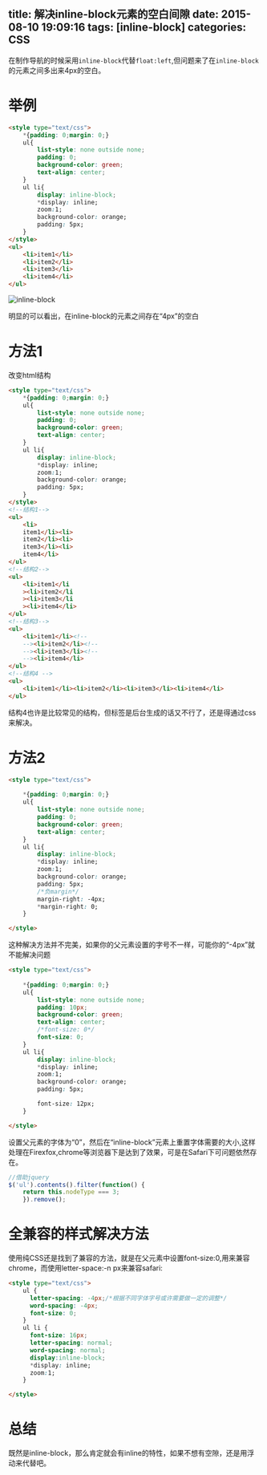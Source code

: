 title: 解决inline-block元素的空白间隙
date: 2015-08-10 19:09:16
tags: [inline-block]
categories: CSS
---

在制作导航的时候采用`inline-block`代替`float:left`,但问题来了在`inline-block`的元素之间多出来4px的空白。
<!--more-->

# 举例

```html
<style type="text/css">
    *{padding: 0;margin: 0;}
    ul{
        list-style: none outside none;
        padding: 0;
        background-color: green;
        text-align: center;
    }
    ul li{
        display: inline-block;
        *display: inline;
        zoom:1;
        background-color: orange;
        padding: 5px;
    }
</style>
<ul>
    <li>item1</li>
    <li>item2</li>
    <li>item3</li>
    <li>item4</li>
</ul>

```

![inline-block](/images/inline-block.png)

明显的可以看出，在inline-block的元素之间存在“4px”的空白

# 方法1

改变html结构

```html
<style type="text/css">
    *{padding: 0;margin: 0;}
    ul{
        list-style: none outside none;
        padding: 0;
        background-color: green;
        text-align: center;
    }
    ul li{
        display: inline-block;
        *display: inline;
        zoom:1;
        background-color: orange;
        padding: 5px;
    }
</style>
<!--结构1-->
<ul>
    <li>
    item1</li><li>
    item2</li><li>
    item3</li><li>
    item4</li>
</ul>
<!--结构2-->
<ul>
    <li>item1</li
    ><li>item2</li
    ><li>item3</li
    ><li>item4</li>
</ul>
<!--结构3-->
<ul>
    <li>item1</li><!--
    --><li>item2</li><!--
    --><li>item3</li><!--
    --><li>item4</li>
</ul>
<!--结构4 -->
<ul>
    <li>item1</li><li>item2</li><li>item3</li><li>item4</li>
</ul>

```

结构4也许是比较常见的结构，但标签是后台生成的话又不行了，还是得通过css来解决。

# 方法2

```html
<style type="text/css">
    
    *{padding: 0;margin: 0;}
    ul{
        list-style: none outside none;
        padding: 0;
        background-color: green;
        text-align: center;
    }
    ul li{
        display: inline-block;
        *display: inline;
        zoom:1;
        background-color: orange;
        padding: 5px;
        /*负margin*/
        margin-right: -4px;
        *margin-right: 0;
    }

</style>
```

这种解决方法并不完美，如果你的父元素设置的字号不一样，可能你的“-4px”就不能解决问题

```html
<style type="text/css">
    
    *{padding: 0;margin: 0;}
    ul{
        list-style: none outside none;
        padding: 10px;
        background-color: green;
        text-align: center;
        /*font-size: 0*/
        font-size: 0;
    }
    ul li{
        display: inline-block;
        *display: inline;
        zoom:1;
        background-color: orange;
        padding: 5px;

        font-size: 12px;
    }

</style>
```

设置父元素的字体为“0”，然后在“inline-block”元素上重置字体需要的大小,这样处理在Firexfox,chrome等浏览器下是达到了效果，可是在Safari下可问题依然存在。

```javascript
//借助jquery
$('ul').contents().filter(function() {
    return this.nodeType === 3;
    }).remove();

```

# 全兼容的样式解决方法

使用纯CSS还是找到了兼容的方法，就是在父元素中设置font-size:0,用来兼容chrome，而使用letter-space:-n px来兼容safari:

```html
<style type="text/css">
    ul {
      letter-spacing: -4px;/*根据不同字体字号或许需要做一定的调整*/
      word-spacing: -4px;
      font-size: 0;
    }
    ul li {
      font-size: 16px;
      letter-spacing: normal;
      word-spacing: normal;
      display:inline-block;
      *display: inline;
      zoom:1;
    }

</style>
```

# 总结

既然是inline-block，那么肯定就会有inline的特性，如果不想有空隙，还是用浮动来代替吧。